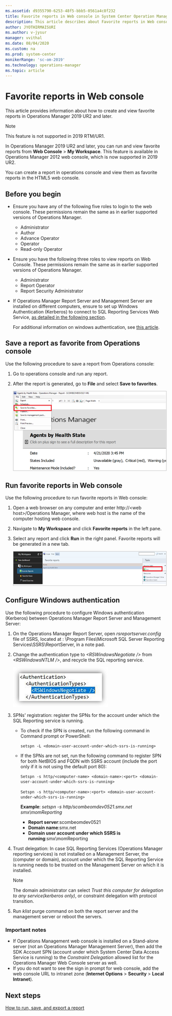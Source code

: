 ```yaml
---
ms.assetid: d9355790-6253-48f5-bbb5-0561a4c8f232
title: Favorite reports in Web console in System Center Operation Manager
description: This article describes about Favorite reports in Web console
author: JYOTHIRMAISURI
ms.author: v-jysur
manager: vvithal
ms.date: 08/04/2020
ms.custom: na
ms.prod: system-center
monikerRange: 'sc-om-2019'
ms.technology: operations-manager
ms.topic: article
---
```


# Favorite reports in Web console

This article provides information about how to create and view favorite reports in Operations Manager 2019 UR2 and later.

> [!Note]
> This feature is not supported in 2019 RTM/UR1.

In Operations Manager 2019 UR2 and later, you can run and view favorite reports from **Web Console** > **My Workspace**. This feature is available in Operations Manager 2012 web console, which is now supported in 2019 UR2.

You can create a report in operations console and view them as favorite reports in the HTML5 web console.

## Before you begin

- Ensure you have any of the following five roles to login to the web console. These permissions remain the same as in earlier supported versions of Operations Manager.  

   - Administrator
   - Author
   - Advance Operator
   - Operator
   - Read-only Operator

- Ensure you have the following three roles to view reports on Web Console. These permissions remain the same as in earlier supported versions of Operations Manager.  

   - Administrator
   - Report Operator
   - Report Security Administrator

- If Operations Manager Report Server and Management Server are installed on different computers, ensure to set up Windows Authentication (Kerberos) to connect to SQL Reporting Services Web Service, [as detailed in the following section](#configure-windows-authentication).  

    For additional information on windows authentication, see [this article](https://docs.microsoft.com/sql/reporting-services/security/configure-windows-authentication-on-the-report-server?view=sql-server-ver15).


## Save a report as favorite from Operations console

Use the following procedure to save a report from Operations console:

1. Go to operations console and run any report.
2. After the report is generated, go to **File** and select **Save to favorites**.

   ![Agents health state](./media/favorite-reports/agents-health-state.png)

## Run favorite reports in Web console

Use the following procedure to run favorite reports in Web console:

1. Open a web browser on any computer and enter http://\<web host>/Operations Manager, where web host is the name of the computer hosting web console.
2. Navigate to **My Workspace** and click **Favorite reports** in the left pane.
3. Select any report and click **Run** in the right panel. Favorite reports will be generated in a new tab.

    ![My workspace](./media/favorite-reports/my-workspace-fav-reports.png)

## Configure Windows authentication

Use the following procedure to configure Windows authentication (Kerberos) between Operations Manager Report Server and Management Server:

1. On the Operations Manager Report Server, open *rsreportserver.config* file of SSRS, located at <PATH>: \Program Files\Microsoft SQL Server Reporting Services\SSRS\ReportServer, in a note pad.

2. Change the authentication type to *\<RSWindowsNegotiate />* from *\<RSWindowsNTLM />*, and recycle the SQL reporting service.

    ![Windows authentication](./media/favorite-reports/windows-authentication.png)

3. SPNs' registration: register the SPNs for the account under which the SQL Reporting service is running.

    - To check if the SPN is created, run the following command in Command prompt or PowerShell:

        ```
        setspn -L <domain-user-account-under-which-ssrs-is-running>

        ```

    - If the SPNs are not set, run the following command to register SPN for both NetBIOS and FQDN with SSRS account (include the port only if it is not using the default port 80):
        ```
        Setspn -s http/<computer-name> <domain-name>:<port> <domain-user-account-under-which-ssrs-is-running>

        Setspn -s http/<computer-name>:<port> <domain-user-account-under-which-ssrs-is-running>

        ```

        **Example**:
        *setspn -s http/scombeomdev0521.smx.net smx\momReporting*

        - **Report server**:scombeomdev0521
        - **Domain name**:smx.net
        - **Domain user account under which SSRS is running**:smx\momReporting

4.	Trust delegation: In case SQL Reporting Services (Operations Manager reporting services) is not installed on a Management Server, the (computer or domain), account under which the SQL Reporting Service is running needs to be trusted on the Management Server on which it is installed.

    >[!NOTE]
    >The domain administrator can select *Trust this computer for delegation to any service(kerberos only)*, or constraint delegation with protocol transition.

5.	Run *klist* purge command on both the report server and the management server or reboot the servers.

### Important notes

-	If Operations Management web console is installed on a Stand-alone server (not an Operations Manager Management  Server), then  add the SDK Account SPN (account under which System Center Data Access Service is running) to the *Constraint Delegation* allowed list for the Operations Manager Web Console server as well.
-	If you do not want to see the sign in prompt for web console, add the web console URL to intranet zone (**Internet Options** > **Security** > **Local Intranet**).

## Next steps

[How to run, save, and export a report](manage-reports-run-save-export.md)
